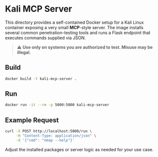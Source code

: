 # Kali MCP Server

This directory provides a self-contained Docker setup for a Kali Linux
container exposing a very small **MCP**-style server. The image installs
several common penetration-testing tools and runs a Flask endpoint that
executes commands supplied via JSON.

> ⚠️ **Use only on systems you are authorized to test. Misuse may be
> illegal.**

## Build

```bash
docker build -t kali-mcp-server .
```

## Run

```bash
docker run -it --rm -p 5000:5000 kali-mcp-server
```

## Example Request

```bash
curl -X POST http://localhost:5000/run \
     -H "Content-Type: application/json" \
     -d '{"cmd": "nmap --help"}'
```

Adjust the installed packages or server logic as needed for your use
case.

